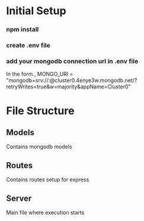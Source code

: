# Initial Setup

### npm install

### create .env file
### add your mongodb connection url in .env file 
In the form.,
MONGO_URI = "mongodb+srv://<username>:<password>@cluster0.4enye3w.mongodb.net/?retryWrites=true&w=majority&appName=Cluster0"

# File Structure
## Models
Contains mongodb models 

## Routes
Contains routes setup for express

## Server
Main file where execution starts

